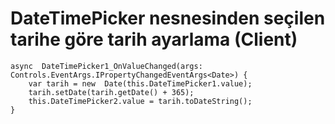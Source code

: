 ﻿# DateTimePicker nesnesinden seçilen tarihe göre tarih ayarlama (Client)

    async  DateTimePicker1_OnValueChanged(args: Controls.EventArgs.IPropertyChangedEventArgs<Date>) {
    	var tarih = new  Date(this.DateTimePicker1.value);
    	tarih.setDate(tarih.getDate() + 365);
    	this.DateTimePicker2.value = tarih.toDateString();
    }

